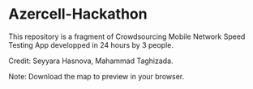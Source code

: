 # Azercell-Hackathon

This repository is a fragment of Crowdsourcing Mobile Network Speed Testing App developped in 24 hours by 3 people.

Credit: Seyyara Hasnova, Mahammad Taghizada.

Note: Download the map to preview in your browser.
